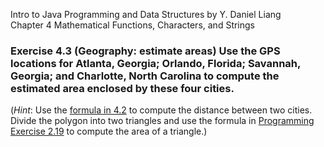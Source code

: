 Intro to Java Programming and Data Structures by Y. Daniel Liang <br/>
Chapter 4 Mathematical Functions, Characters, and Strings

### Exercise 4.3 (Geography: estimate areas) Use the GPS locations for Atlanta, Georgia; Orlando, Florida; Savannah, Georgia; and Charlotte, North Carolina to compute the estimated area enclosed by these four cities.
(*Hint*: Use the <a href="https://github.com/ncox8591/java-basics/tree/main/Mathematical%20Functions%2C%20Characters%2C%20and%20Strings/Exercise%204.2">formula in 4.2</a> to compute the distance between two cities. Divide the polygon into two triangles and use the formula in <a href="https://github.com/ncox8591/java-basics/tree/main/Elementary%20Programming/Exercise%202.19">Programming Exercise 2.19</a> to compute the area of a triangle.)
